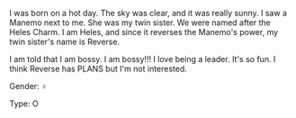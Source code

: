 I was born on a hot day. The sky was clear, and it was really sunny. I saw a Manemo next to me. She was my twin sister. We were named after the Heles Charm. I am Heles, and since it reverses the Manemo's power, my twin sister's name is Reverse.

I am told that I am bossy. I am bossy!!! I love being a leader. It's so fun. I think Reverse has PLANS but I'm not interested.

Gender: ♀

Type: O
